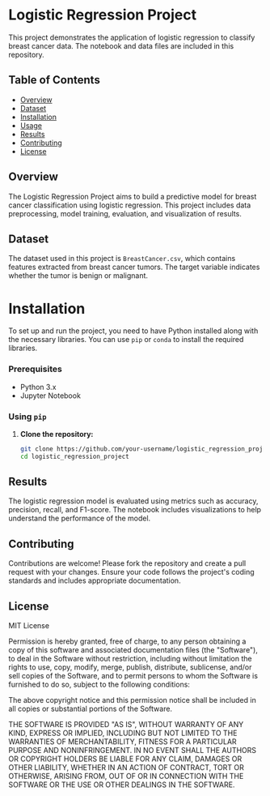 # Logistic Regression Project

This project demonstrates the application of logistic regression to classify breast cancer data. The notebook and data files are included in this repository.

## Table of Contents

- [Overview](#overview)
- [Dataset](#dataset)
- [Installation](#installation)
- [Usage](#usage)
- [Results](#results)
- [Contributing](#contributing)
- [License](#license)

## Overview

The Logistic Regression Project aims to build a predictive model for breast cancer classification using logistic regression. This project includes data preprocessing, model training, evaluation, and visualization of results.

## Dataset

The dataset used in this project is `BreastCancer.csv`, which contains features extracted from breast cancer tumors. The target variable indicates whether the tumor is benign or malignant.

# Installation

To set up and run the project, you need to have Python installed along with the necessary libraries. You can use `pip` or `conda` to install the required libraries.

### Prerequisites

- Python 3.x
- Jupyter Notebook

### Using `pip`

1. **Clone the repository:**

   ```bash
   git clone https://github.com/your-username/logistic_regression_project.git
   cd logistic_regression_project

## Results

The logistic regression model is evaluated using metrics such as accuracy, precision, recall, and F1-score. The notebook includes visualizations to help understand the performance of the model.


## Contributing

Contributions are welcome! Please fork the repository and create a pull request with your changes. Ensure your code follows the project's coding standards and includes appropriate documentation.

## License

MIT License

Permission is hereby granted, free of charge, to any person obtaining a copy
of this software and associated documentation files (the "Software"), to deal
in the Software without restriction, including without limitation the rights
to use, copy, modify, merge, publish, distribute, sublicense, and/or sell
copies of the Software, and to permit persons to whom the Software is
furnished to do so, subject to the following conditions:

The above copyright notice and this permission notice shall be included in all
copies or substantial portions of the Software.

THE SOFTWARE IS PROVIDED "AS IS", WITHOUT WARRANTY OF ANY KIND, EXPRESS OR
IMPLIED, INCLUDING BUT NOT LIMITED TO THE WARRANTIES OF MERCHANTABILITY,
FITNESS FOR A PARTICULAR PURPOSE AND NONINFRINGEMENT. IN NO EVENT SHALL THE
AUTHORS OR COPYRIGHT HOLDERS BE LIABLE FOR ANY CLAIM, DAMAGES OR OTHER
LIABILITY, WHETHER IN AN ACTION OF CONTRACT, TORT OR OTHERWISE, ARISING FROM,
OUT OF OR IN CONNECTION WITH THE SOFTWARE OR THE USE OR OTHER DEALINGS IN THE
SOFTWARE.
